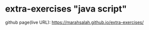 # extra-exercises "java script"



github page(live URL): https://marahsalah.github.io/extra-exercises/
